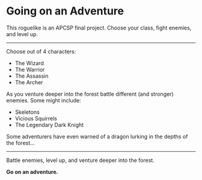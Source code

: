# Going on an Adventure
This roguelike is an APCSP final project. Choose your class, fight enemies, and level up.

______________________________

Choose out of 4 characters:

- The Wizard
- The Warrior
- The Assassin
- The Archer

As you venture deeper into the forest battle different (and stronger) enemies. Some might include:
- Skeletons
- Vicious Squirrels
- The Legendary Dark Knight

Some adventurers have even warned of a dragon lurking in the depths of the forest...

______________________________

Battle enemies, level up, and venture deeper into the forest.

**Go on an adventure.**
